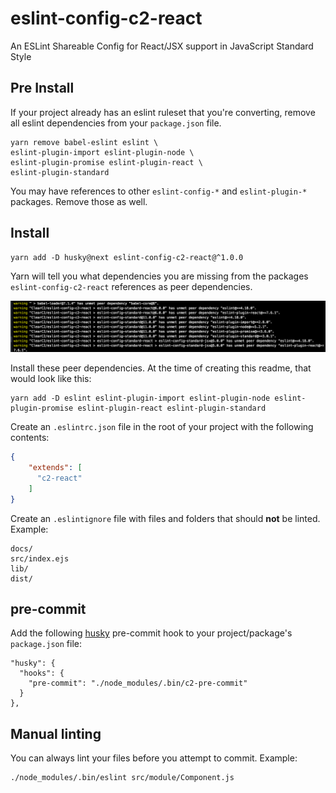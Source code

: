 # eslint-config-c2-react

An ESLint Shareable Config for React/JSX support in JavaScript Standard Style

## Pre Install

If your project already has an eslint ruleset that you're converting, remove all eslint dependencies from your `package.json` file.

```
yarn remove babel-eslint eslint \
eslint-plugin-import eslint-plugin-node \
eslint-plugin-promise eslint-plugin-react \
eslint-plugin-standard
```

You may have references to other `eslint-config-*` and `eslint-plugin-*` packages. Remove those as well.

## Install
```
yarn add -D husky@next eslint-config-c2-react@^1.0.0
```

Yarn will tell you what dependencies you are missing from the packages `eslint-config-c2-react` references as peer dependencies.

![dependencies](docs/deps.png)

Install these peer dependencies. At the time of creating this readme, that would look like this:

```
yarn add -D eslint eslint-plugin-import eslint-plugin-node eslint-plugin-promise eslint-plugin-react eslint-plugin-standard
```

Create an `.eslintrc.json` file in the root of your project with the following contents:

```json
{
    "extends": [
      "c2-react"
    ]
}
```

Create an `.eslintignore` file with files and folders that should **not** be linted. Example:
```
docs/
src/index.ejs
lib/
dist/
```

## pre-commit

Add the following [husky](https://github.com/typicode/husky) pre-commit hook to your project/package's `package.json` file:

```
"husky": {
  "hooks": {
    "pre-commit": "./node_modules/.bin/c2-pre-commit"
  }
},
```

## Manual linting
You can always lint your files before you attempt to commit. Example:

```
./node_modules/.bin/eslint src/module/Component.js
```
